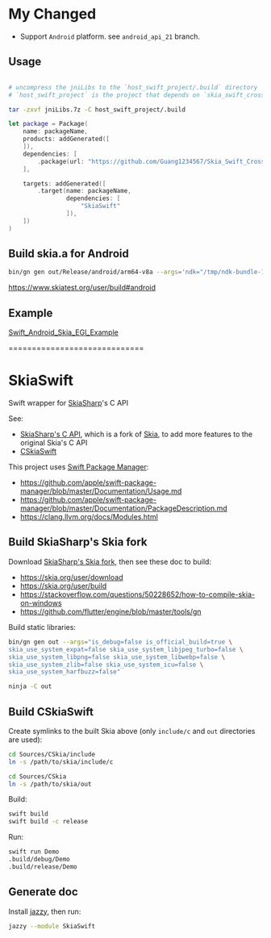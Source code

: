 # My Changed

- Support `Android` platform.  see `android_api_21` branch.

## Usage

```bash

# uncompress the jniLibs to the `host_swift_project/.build` directory
# `host_swift_project` is the project that depends on `skia_swift_cross_platform`

tar -zxvf jniLibs.7z -C host_swift_project/.build
```

```swift
let package = Package(
    name: packageName,
    products: addGenerated([
    ]),
    dependencies: [
        .package(url: "https://github.com/Guang1234567/Skia_Swift_CrossPlatform.git", .branch("android_api_21"))
    ],

    targets: addGenerated([
        .target(name: packageName,
                dependencies: [
                    "SkiaSwift"
                ]),
    ])
)
```

## Build skia.a for Android

```bash
bin/gn gen out/Release/android/arm64-v8a --args='ndk="/tmp/ndk-bundle-16" target_cpu="arm64" extra_cflags_cc=["-frtti", "-Wno-shadow-field"] ndk_api=21 target_os="android" is_debug=false skia_use_system_expat=false skia_use_system_libjpeg_turbo=true skia_use_system_libpng=false skia_use_system_libwebp=true skia_use_system_zlib=true skia_use_system_icu=true skia_use_icu=false skia_use_libjpeg_turbo=false skia_use_system_freetype2=false skia_use_system_jsoncpp=true skia_use_libwebp=false skia_use_system_lua=false skia_use_icu=false skia_use_egl=true skia_use_angle=false skia_enable_pdf=false skia_enable_skottie=false skia_enable_effects=true skia_enable_vulkan_debug_layers=false skia_use_dng_sdk=true skia_use_lua=false skia_use_metal=false skia_enable_flutter_defines=true'
```

https://www.skiatest.org/user/build#android

## Example

[Swift_Android_Skia_EGl_Example](https://github.com/Guang1234567/Swift_Android_Glue/blob/master/Examples/Android/native-activity/app/src/main/swift/Sources/native-activity/native-activity.swift)

=============================

# SkiaSwift

Swift wrapper for [SkiaSharp](https://github.com/mono/SkiaSharp)'s C API

See:
* [SkiaSharp's C API](https://github.com/mono/skia), which is a fork of [Skia](https://skia.org),
  to add more features to the original Skia's C API
* [CSkiaSwift](https://github.com/swiftfn/SkiaSwift)

This project uses [Swift Package Manager](https://swift.org/package-manager/):
* https://github.com/apple/swift-package-manager/blob/master/Documentation/Usage.md
* https://github.com/apple/swift-package-manager/blob/master/Documentation/PackageDescription.md
* https://clang.llvm.org/docs/Modules.html

## Build SkiaSharp's Skia fork

Download [SkiaSharp's Skia fork](https://github.com/mono/skia),
then see these doc to build:
* https://skia.org/user/download
* https://skia.org/user/build
* https://stackoverflow.com/questions/50228652/how-to-compile-skia-on-windows
* https://github.com/flutter/engine/blob/master/tools/gn

Build static libraries:

```sh
bin/gn gen out --args="is_debug=false is_official_build=true \
skia_use_system_expat=false skia_use_system_libjpeg_turbo=false \
skia_use_system_libpng=false skia_use_system_libwebp=false \
skia_use_system_zlib=false skia_use_system_icu=false \
skia_use_system_harfbuzz=false"

ninja -C out
```

## Build CSkiaSwift

Create symlinks to the built Skia above
(only `include/c` and `out` directories are used):

```sh
cd Sources/CSkia/include
ln -s /path/to/skia/include/c

cd Sources/CSkia
ln -s /path/to/skia/out
```

Build:

```sh
swift build
swift build -c release
```

Run:

```sh
swift run Demo
.build/debug/Demo
.build/release/Demo
```

## Generate doc

Install [jazzy](https://github.com/realm/jazzy), then run:

```sh
jazzy --module SkiaSwift
```
